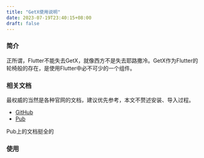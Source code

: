 ```yaml
---
title: "GetX使用说明"
date: 2023-07-19T23:40:15+08:00
draft: false
---
```


### 简介
正所谓，Flutter不能失去GetX，就像西方不是失去耶路撒冷。GetX作为Flutter的轮椅般的存在，是使用Flutter中必不可少的一个组件。

### 相关文档
最权威的当然是各种官网的文档，建议优先参考，本文不赘述安装、导入过程。
- [GitHub](https://github.com/jonataslaw/getx)
- [Pub](https://pub.dev/packages/get)

Pub上的文档挺全的

### 使用
